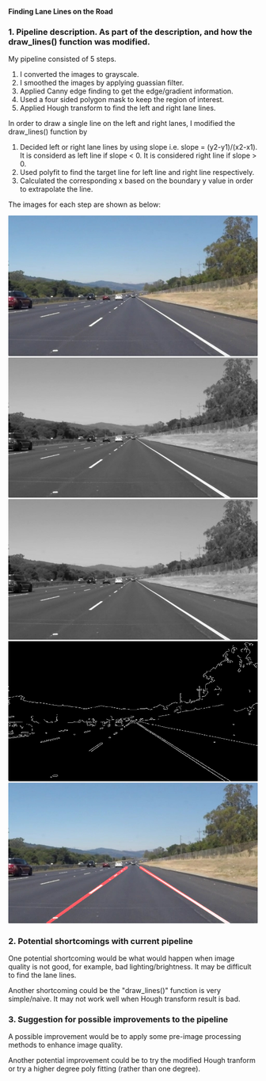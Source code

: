 **Finding Lane Lines on the Road** 


[//]: # (Image References)

[image1]: ./report_images/original.jpg "Original"
[image2]: ./report_images/gray.jpg "Grayscale"
[image3]: ./report_images/smoothed.jpg "Smoothed"
[image4]: ./report_images/cannyEdge.jpg "CannyEdge"
[image5]: ./report_images/lines.jpg "Lines"


### 1. Pipeline description. As part of the description, and how the draw_lines() function was modified.

My pipeline consisted of 5 steps. 
1) I converted the images to grayscale. 
2) I smoothed the images by applying guassian filter. 
3) Applied Canny edge finding to get the edge/gradient information. 
4) Used a four sided polygon mask to keep the region of interest. 
5) Applied Hough transform to find the left and right lane lines.

In order to draw a single line on the left and right lanes, I modified the draw_lines() function by 
1) Decided left or right lane lines by using slope i.e. slope = (y2-y1)/(x2-x1). It is considerd as left line if slope < 0. It is considered right line if slope > 0.
2) Used polyfit to find the target line for left line and right line respectively.
3) Calculated the corresponding x based on the boundary y value in order to extrapolate the line.

The images for each step are shown as below: 

![Original Image][image1]
![Gray Image][image2]
![Smoothed Image][image3]
![Canny Edge Image][image4]
![Lane Line Image][image5]


### 2. Potential shortcomings with current pipeline


One potential shortcoming would be what would happen when image quality is not good, for example, bad lighting/brightness. It may be difficult to find the lane lines.

Another shortcoming could be the "draw_lines()" function is very simple/naive. It may not work well when Hough transform result is bad.


### 3. Suggestion for possible improvements to the pipeline

A possible improvement would be to apply some pre-image processing methods to enhance image quality.

Another potential improvement could be to try the modified Hough tranform or try a higher degree poly fitting (rather than one degree).
